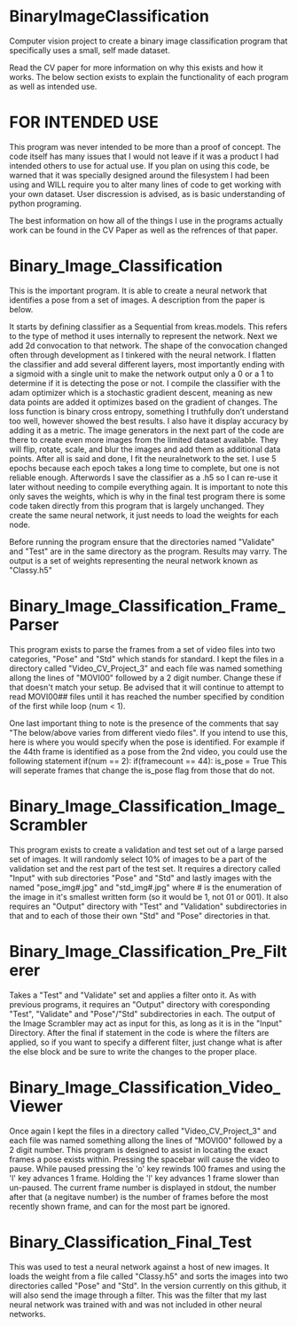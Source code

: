 # BinaryImageClassification
Computer vision project to create a binary image classification program that specifically uses a small, self made dataset.

Read the CV paper for more information on why this exists and how it works. The below section exists to explain the functionality of each program as well as intended use.

# FOR INTENDED USE
This program was never intended to be more than a proof of concept. The code itself has many issues that I would not leave if it was a product I had intended others to use for actual use. If you plan on using this code, be warned that it was specially designed around the filesystem I had been using and WILL require you to alter many lines of code to get working with your own dataset. User discression is advised, as is basic understanding of python programing.

The best information on how all of the things I use in the programs actually work can be found in the CV Paper as well as the refrences of that paper.

# Binary_Image_Classification
This is the important program. It is able to create a neural network that identifies a pose from a set of images. A description from the paper is below.

It starts by defining classifier as a Sequential from kreas.models. This refers to the type of method it uses internally to represent the network. Next we add 2d convocation to that network. The shape of the convocation changed often through development as I tinkered with the neural network. I flatten the classifier and add several different layers, most importantly ending with a sigmoid with a single unit to make the network output only a 0 or a 1 to determine if it is detecting the pose or not. I compile the classifier with the adam optimizer which is a stochastic gradient descent, meaning as new data points are added it optimizes based on the gradient of changes. The loss function is binary cross entropy, something I truthfully don’t understand too well, however showed the best results. I also have it display accuracy by adding it as a metric.
The image generators in the next part of the code are there to create even more images from the limited dataset available. They will flip, rotate, scale, and blur the images and add them as additional data points. After all is said and done, I fit the neuralnetwork to the set. I use 5 epochs because each epoch takes a long time to complete, but one is not reliable enough. Afterwords I save the classifier as a .h5 so I can re-use it later without needing to compile everything again. It is important to note this only saves the weights, which is why in the final test program there is some code taken directly from this program that is largely unchanged. They create the same neural network, it just needs to load the weights for each node.

Before running the program ensure that the directories named "Validate" and "Test" are in the same directory as the program. Results may varry. The output is a set of weights representing the neural network known as "Classy.h5"

# Binary_Image_Classification_Frame_Parser
This program exists to parse the frames from a set of video files into two categories, "Pose" and "Std" which stands for standard. I kept the files in a directory called "Video_CV_Project_3" and each file was named something allong the lines of "MOVI00" followed by a 2 digit number. Change these if that doesn't match your setup. Be advised that it will continue to attempt to read MOVI00## files until it has reached the number specified by condition of the first while loop (num < 1).

One last important thing to note is the presence of the comments that say "The below/above varies from different viedo files". If you intend to use this, here is where you would specify when the pose is identified. For example if the 44th frame is identified as a pose from the 2nd video, you could use the following statement
if(num == 2):
  if(framecount == 44):
    is_pose = True
This will seperate frames that change the is_pose flag from those that do not.

# Binary_Image_Classification_Image_Scrambler
This program exists to create a validation and test set out of a large parsed set of images. It will randomly select 10% of images to be a part of the validation set and the rest part of the test set. It requires a directory called "Input" with sub directories "Pose" and "Std" and lastly images with the named "pose_img#.jpg" and "std_img#.jpg" where # is the enumeration of the image in it's smallest written form (so it would be 1, not 01 or 001). It also requires an "Output" directory with "Test" and "Validation" subdirectories in that and to each of those their own "Std" and "Pose" directories in that.

# Binary_Image_Classification_Pre_Filterer
Takes a "Test" and "Validate" set and applies a filter onto it. As with previous programs, it requires an "Output" directory with coresponding "Test", "Validate" and "Pose"/"Std" subdirectories in each. The output of the Image Scrambler may act as input for this, as long as it is in the "Input" Directory. After the final if statement in the code is where the filters are applied, so if you want to specify a different filter, just change what is after the else block and be sure to write the changes to the proper place.

# Binary_Image_Classification_Video_Viewer
Once again I kept the files in a directory called "Video_CV_Project_3" and each file was named something allong the lines of "MOVI00" followed by a 2 digit number. This program is designed to assist in locating the exact frames a pose exists within. Pressing the spacebar will cause the video to pause. While paused pressing the 'o' key rewinds 100 frames and using the 'l' key advances 1 frame. Holding the 'l' key advances 1 frame slower than un-paused. The current frame number is displayed in stdout, the number after that (a negitave number) is the number of frames before the most recently shown frame, and can for the most part be ignored.

# Binary_Classification_Final_Test
This was used to test a neural network against a host of new images. It loads the weight from a file called "Classy.h5" and sorts the images into two directories called "Pose" and "Std". In the version currently on this github, it will also send the image through a filter. This was the filter that my last neural network was trained with and was not included in other neural networks.
